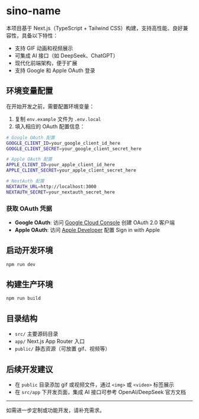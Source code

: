 
# sino-name

本项目基于 Next.js（TypeScript + Tailwind CSS）构建，支持高性能、良好兼容性，具备以下特性：

- 支持 GIF 动画和视频展示
- 可集成 AI 接口（如 DeepSeek、ChatGPT）
- 现代化前端架构，便于扩展
- 支持 Google 和 Apple OAuth 登录

## 环境变量配置

在开始开发之前，需要配置环境变量：

1. 复制 `env.example` 文件为 `.env.local`
2. 填入相应的 OAuth 配置信息：

```bash
# Google OAuth 配置
GOOGLE_CLIENT_ID=your_google_client_id_here
GOOGLE_CLIENT_SECRET=your_google_client_secret_here

# Apple OAuth 配置
APPLE_CLIENT_ID=your_apple_client_id_here
APPLE_CLIENT_SECRET=your_apple_client_secret_here

# NextAuth 配置
NEXTAUTH_URL=http://localhost:3000
NEXTAUTH_SECRET=your_nextauth_secret_here
```

### 获取 OAuth 凭据

- **Google OAuth**: 访问 [Google Cloud Console](https://console.cloud.google.com/) 创建 OAuth 2.0 客户端
- **Apple OAuth**: 访问 [Apple Developer](https://developer.apple.com/) 配置 Sign in with Apple

## 启动开发环境

```bash
npm run dev
```

## 构建生产环境

```bash
npm run build
```

## 目录结构
- `src/` 主要源码目录
- `app/` Next.js App Router 入口
- `public/` 静态资源（可放置 gif、视频等）

## 后续开发建议
- 在 `public` 目录添加 gif 或视频文件，通过 `<img>` 或 `<video>` 标签展示
- 在 `src/app` 下开发页面，集成 AI 接口可参考 OpenAI/DeepSeek 官方文档

---
如需进一步定制或功能开发，请补充需求。
